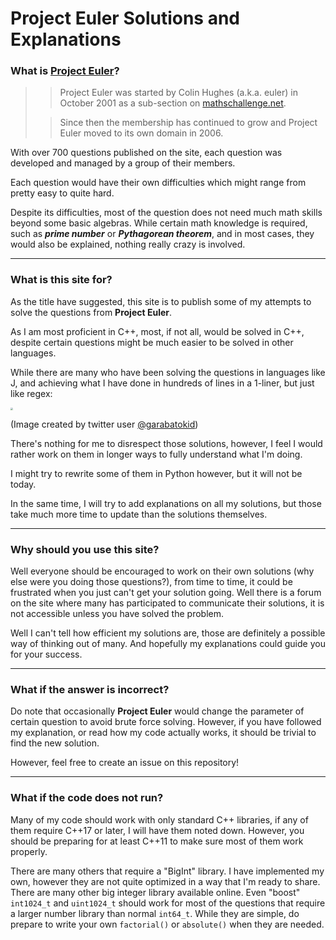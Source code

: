 # Project Euler Solutions and Explanations

### What is [Project Euler](https://projecteuler.net/)?

> > Project Euler was started by Colin Hughes (a.k.a. euler) in October 2001 as a sub-section on [mathschallenge.net](http://mathschallenge.net/).
>
> > Since then the membership has continued to grow and Project Euler moved to its own domain in 2006.

With over 700 questions published on the site, each question was developed and managed by a group of their members.

Each question would have their own difficulties which might range from pretty easy to quite hard.

Despite its difficulties, most of the question does not need much math skills beyond some basic algebras. While certain math knowledge is required, such as ***prime number*** or ***Pythagorean theorem***, and in most cases, they would also be explained, nothing really crazy is involved.

---

### What is this site for?

As the title have suggested, this site is to publish some of my attempts to solve the questions from **Project Euler**.

As I am most proficient in C++, most, if not all, would be solved in C++, despite certain questions might be much easier to be solved in other languages.

While there are many who have been solving the questions in languages like J, and achieving what I have done in hundreds of lines in a 1-liner, but just like regex:

<img src="https://pbs.twimg.com/media/D-svlGFWsAErN5b?format=jpg&name=large" style="zoom:25%;" /> 

(Image created by twitter user [@garabatokid](https://twitter.com/garabatokid))

There's nothing for me to disrespect those solutions, however, I feel I would rather work on them in longer ways to fully understand what I'm doing.

I might try to rewrite some of them in Python however, but it will not be today.

In the same time, I will try to add explanations on all my solutions, but those take much more time to update than the solutions themselves.

---

### Why should you use this site?

Well everyone should be encouraged to work on their own solutions (why else were you doing those questions?), from time to time, it could be frustrated when you just can't get your solution going. Well there is a forum on the site where many has participated to communicate their solutions, it is not accessible unless you have solved the problem.

Well I can't tell how efficient my solutions are, those are definitely a possible way of thinking out of many. And hopefully my explanations could guide you for your success.

---

### What if the answer is incorrect?

Do note that occasionally **Project Euler** would change the parameter of certain question to avoid brute force solving. However, if you have followed my explanation, or read how my code actually works, it should be trivial to find the new solution.

However, feel free to create an issue on this repository!

---

### What if the code does not run?

Many of my code should work with only standard C++ libraries, if any of them require C++17 or later, I will have them noted down. However, you should be preparing for at least C++11 to make sure most of them work properly.

There are many others that require a "BigInt" library. I have implemented my own, however they are not quite optimized in a way that I'm ready to share. There are many other big integer library available online. Even "boost" `int1024_t` and `uint1024_t` should work for most of the questions that require a larger number library than normal `int64_t`. While they are simple, do prepare to write your own `factorial()` or `absolute()` when they are needed.